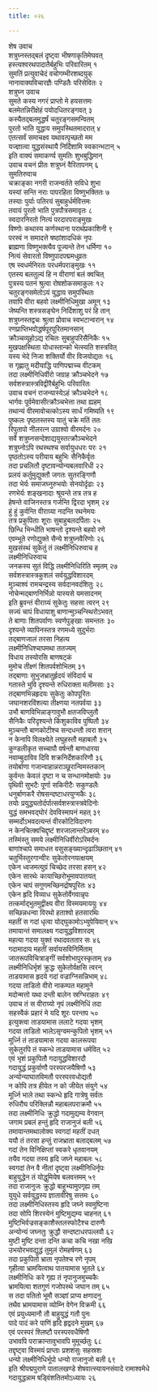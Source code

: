 ```yaml
---
title: ०२६

---
```

शेष उवाच  
शत्रुघ्नस्तद्बलं दृष्ट्वा भीषणाकृतिमेघवत्  
हस्त्यश्वरथपादातैर्बहुभिः परिवारितम् १  
सुमतिं प्रत्युवाचेदं वचोगम्भीरशब्दयुक्  
नानावाक्यविचारज्ञैः पण्डितैः परिसेवितः २  
शत्रुघ्न उवाच  
सुमते कस्य नगरं प्राप्तो मे हयसत्तमः  
बलमेतन्निरीक्षेहं पयोदधितरङ्गवत् ३  
कस्यैतद्बलमुद्धर्षं चतुरङ्गसमन्वितम्  
पुरतो भाति युद्धाय समुपस्थितमादरात् ४  
एतत्सर्वं समाचक्ष्व यथावत्पृच्छतो मम  
यज्ज्ञात्वा युद्धसंस्थायै निर्दिशामि स्वकान्भटान् ५  
इति वाक्यं समाकर्ण्य सुमतिः शुभबुद्धिमान्  
उवाच वचनं प्रीतः शत्रुघ्नं वैरितापनम् ६  
सुमतिरुवाच  
चक्राङ्का नगरी राजन्वर्तते सविधे शुभा  
यस्यां सन्ति नराः पापरहिता विष्णुभक्तितः ७  
तस्याः पुर्याः पतिरयं सुबाहुर्धर्मवित्तमः  
तवायं पुरतो भाति पुत्रपौत्रसमावृतः ८  
स्वदारनिरतो नित्यं परदारपराङ्मुखः  
विष्णोः कथास्य कर्णस्थाना परार्थप्रकाशिनी ९  
परस्वं न समादत्ते षष्ठांशादधिकं नृपः  
ब्राह्मणा विष्णुभक्त्यैव पूज्यन्ते तेन धर्मिणा १०  
नित्यं सेवारतो विष्णुपादपद्ममधुव्रतः  
एष स्वधर्मनिरतः परधर्मपराङ्मुखः ११  
एतस्य बलतुल्यं हि न वीराणां बलं क्वचित्  
पुत्रस्य पतनं श्रुत्वा रोषशोकसमाकुलः १२  
चतुरङ्गसमेतोऽयं युद्धाय समुपस्थितः  
तवापि वीरा बहवो लक्ष्मीनिधिमुखा अमून् १३  
जेष्यन्ति शस्त्रसङ्घेन निर्दिशाशु परं हि तान्  
शत्रुघ्नस्तद्वचः श्रुत्वा प्रोवाच स्वभटान्वरान् १४  
रणप्राप्तिभवोद्धर्षपूरपूरितमानसान्  
क्रौञ्चव्यूहोऽद्य रचितः सुबाहुपरिसैनिकैः १५  
मुखपक्षस्थिता योधास्तान्को भेत्स्यति शस्त्रवित्  
यस्य भेदे निजा शक्तिर्यो वीर विजयोद्यतः १६  
स गृह्णातु मदीयाद्धि पाणिपद्माच्च वीटकम्  
तदा लक्ष्मीनिधिर्वीरो जग्राह क्रौञ्चभेदने १७  
सर्वशस्त्रास्त्रविद्वीरैर्बहुभिः परिवारितः  
उवाच वचनं राजन्यास्येऽहं क्रौञ्चभेदने १८  
भार्गवः पूर्वमेवासीत्क्रौञ्चभेत्ता तथा ह्यहम्  
तथान्यं वीरमावोचत्कोऽस्य सार्धं गमिष्यति १९  
पुष्कलः पृष्ठतस्तस्य यातुं चक्रे मतिं ततः  
रिपुतापो नीलरत्न उग्राश्वो वीरमर्दनः २०  
सर्वे शत्रुघ्नसन्देशाद्ययुस्तत्क्रौञ्चभेदने  
शत्रुघ्नोऽपि रथस्थश्च सर्वायुधधरः परः २१  
पृष्ठतोऽस्य परीयाय बहुभिः सैनिकैर्वृतः  
तदा प्रचलितौ दृष्टावन्योन्यबलवारिधी २२  
प्रलयं कर्तुमुद्युक्तौ जगतः सुतरङ्गिणौ  
तदा भेर्यः समाजघ्नुरुभयोः सेनयोर्दृढाः २३  
रणभेर्यः शङ्खनादाः श्रूयन्ते तत्र तत्र ह  
हेषन्ते वाजिनस्तत्र गर्जन्ति द्विरदा भृशम् २४  
हुं हुं कुर्वन्ति वीराग्र्या नदन्ति रथनेमयः  
तत्र प्रकुपिताः शूराः सुबाहुबलदर्पिताः २५  
छिन्धि भिन्धीति भाषन्तो दृश्यन्ते बहवो रणे  
एवम्भूते रणोद्युक्ते सैन्ये शत्रुघ्नवैरिणोः २६  
मुखसंस्थं सुकेतुं तं लक्ष्मीनिधिरुवाच ह  
लक्ष्मीनिधिरुवाच  
जनकस्य सुतं विद्धि लक्ष्मीनिधिरिति स्मृतम् २७  
सर्वशस्त्रास्त्रकुशलं सर्वयुद्धविशारदम्  
मुञ्चाश्वं रामचन्द्रस्य सर्वदानवदंशितुः २८  
नोचेन्मद्बाणनिर्भिन्नो यास्यसे यमसादनम्  
इति ब्रुवन्तं वीराग्र्यं सुकेतुः सहसा त्वरन् २९  
सज्यं चापं विधायाशु बाणान्मुञ्चन्स्थिरोऽभवत्  
ते बाणाः शितपर्वाणः स्वर्णपुङ्खाः समन्ततः ३०  
दृश्यन्ते व्यापिनस्तत्र रणमध्ये सुदुर्भराः  
तद्बाणजालं तरसा निहत्य  
लक्ष्मीनिधिश्चापमथा ततज्यम्  
विधाय तस्योरसि बाणषट्कं  
मुमोच तीक्ष्णं शितपर्वशोभितम् ३१  
तद्बाणाः सुभुजभ्रातुर्हृदयं संविदार्य च  
गतास्ते भुवि दृश्यन्ते रुधिराक्ता मलीमसाः ३२  
तद्बाणभिन्नहृदयः सुकेतुः कोपपूरितः  
जघानशरविंशत्या तीक्ष्णया नतपर्वया ३३  
उभौ बाणविभिन्नाङ्गावुभौ क्षतजविप्लुतौ  
सैनिकैः परिदृश्यन्ते किंशुकाविव पुष्पितौ ३४  
मुञ्चन्तौ बाणकोटीश्च सन्दधन्तौ त्वरा शरान्  
न केनापि विलक्ष्येते लघुहस्तौ महाबलौ ३५  
कुण्डलीकृत सच्चापौ वर्षन्तौ बाणधारया  
नवाम्बुदाविव दिवि शक्रनिर्देशकारिणौ ३६  
तयोर्बाणा गजान्वाहान्नराञ्छूरान्विमस्तकान्  
कुर्वन्तः केवलं दृष्टा न च सन्धानमोक्षयोः ३७  
पृथिवी सुभटैः पूर्णा सकिरीटैः सकुण्डलैः  
धनुर्बाणकरै रोषसन्दष्टाधरयुग्मकैः ३८  
तयोः प्रयुद्ध्यतोर्दर्पात्सर्वशस्त्रास्त्रवेदिनोः  
युद्धं समभवद्घोरं देवविस्मापनं महत् ३९  
सम्मर्दोऽभवदत्यन्तं वीरकोटिविदारणः  
न केनचित्क्वचिद्दृष्टं शरजालान्तरेंऽबरम् ४०  
तस्मिंस्तु समये लक्ष्मीनिधिर्वीरोऽरिमर्दनः  
बाणांश्चापे समाधत्त वसुसङ्ख्यान्दृढाञ्छितान् ४१  
चतुर्भिस्तुरगान्वीरः सुकेतोरनयत्क्षयम्  
एकेन ध्वजमत्युग्रं चिच्छेद तरसा हसन् ४२  
एकेन सारथेः कायाच्छिरोभूमावपातयत्  
एकेन चापं सगुणमच्छिनद्रोषपूरितः ४३  
एकेन हृदि विव्याध सुकेतोर्वेगवान्नृपः  
तत्कर्माद्भुतमुद्वीक्ष्य वीरा विस्मयमाययुः ४४  
सच्छिन्नधन्वा विरथो हताश्वो हतसारथिः  
महतीं स गदां धृत्वा योद्घुकामोऽभ्युपेयिवान् ४५  
तमायान्तं समालक्ष्य गदायुद्धविशारदम्  
महत्या गदया युक्तं रथादवततार सः ४६  
गदामादाय महतीं सर्वायसविनिर्मिताम्  
जातरूपविचित्राङ्गीं सर्वशोभापुरस्कृताम् ४७  
लक्ष्मीनिधिर्भृशं क्रुद्धः सुकेतोर्वक्षसि त्वरन्  
ताडयामास हृदये गदां वज्राग्निसन्निभाम् ४८  
गदया ताडितो वीरो नाकम्पत महामुने  
मदोन्मत्तो यथा दन्ती बालेन स्रग्भिराहतः ४९  
उवाच तं स वीराग्र्यो नृपं लक्ष्मीनिधिं तदा  
सहस्वैकं प्रहारं मे यदि शूरः परन्तप ५०  
इत्युक्त्वा ताडयामास ललाटे गदया भृशम्  
गदया ताडितो भालेऽसृग्वमन्कुपितो भृशम् ५१  
मूर्ध्नि तं ताडयामास गदया कालरूपया  
सुकेतुरपि तं स्कन्धे ताडयामास धर्मवित् ५२  
एवं भृशं प्रकुपितौ गदायुद्धविशारदौ  
गदायुद्धं प्रकुर्वाणौ परस्परजयैषिणौ ५३  
अन्योन्याघातविमतौ परस्परवधोद्यतौ  
न कोपि तत्र हीयेत न को जीयेत संयुगे ५४  
मूर्ध्नि भाले तथा स्कन्धे हृदि गात्रेषु सर्वतः  
रुधिरौघ परिक्लिन्नौ महाबलपराक्रमौ ५५  
तदा लक्ष्मीनिधिः क्रुद्धो गदामुद्यम्य वेगवान्  
जगाम प्रबलं हन्तुं हृदि राजानुजं बली ५६  
तमायान्तमथालोक्य स्वगदां महतीं दधत्  
ययौ तं तरसा हन्तुं राजभ्राता बलाद्बलम् ५७  
गदां तेन विनिक्षिप्तां स्वकरे धृतवानयम्  
तयैव गदया तस्य हृदि जघ्ने महाबलः ५८  
स्वगदां तेन वै नीतां दृष्ट्वा लक्ष्मीनिधिर्नृपः  
बाहुयुद्धेन तं योद्धुमियेष बलवत्तमम् ५९  
तदा राजानुजः क्रुद्धो बाहुभ्यामुपगृह्य तम्  
युयुधे सर्वयुद्धस्य ज्ञातावीरेषु सत्तमः ६०  
तदा लक्ष्मीनिधिस्तस्य हृदि जघ्ने स्वमुष्टिना  
तदा सोपि शिरस्येनं मुष्टिमुद्यम्य चाहनत् ६१  
मुष्टिभिर्वज्रसङ्काशैस्तलस्फोटैश्च दारुणैः  
अन्योन्यं जघ्नतुः क्रुद्धौ सन्दष्टाधरपल्लवौ ६२  
मुष्टी मुष्टि दन्ता दन्ति कचा कचि नखा नखि  
उभयोरभवद्युद्धं तुमुलं रोमहर्षणम् ६३  
तदा प्रकुपितो भ्राता नृपतेश्च रणे नृपम्  
गृहीत्वा भ्रामयित्वाथ पातयामास भूतले ६४  
लक्ष्मीनिधिः करे गृह्य तं नृपानुजमुच्चकैः  
भ्रामयित्वा शतगुणं गजोपस्थे जघान तम् ६५  
स तदा पतितो भूमौ सञ्ज्ञां प्राप्य क्षणादनु  
तथैव भ्रामयामास व्योम्नि वेगेन विक्रमी ६६  
एवं प्रयुध्यमानौ तौ बाहुयुद्धं गतौ पुनः  
पादे पादं करे पाणिं हृदि हृद्वदने मुखम् ६७  
एवं परस्परं श्लिष्टौ परस्परवधैषिणौ  
उभावपि पराक्रान्तावुभावपि मुमूर्च्छतुः ६८  
तद्दृष्ट्वा विस्मयं प्राप्ताः प्रशशंसुः सहस्रशः  
धन्यो लक्ष्मीनिधिर्भूपो धन्यो राजानुजो बली ६९  
इति श्रीपद्मपुराणे पातालखण्डे शेषवात्स्यायनसंवादे रामाश्वमेधे  
गदायुद्धन्नाम षड्विंशतितमोऽध्यायः २६